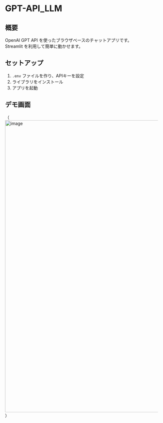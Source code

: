 # GPT-API_LLM

## 概要
OpenAI GPT API を使ったブラウザベースのチャットアプリです。  
Streamlit を利用して簡単に動かせます。

## セットアップ
1. `.env` ファイルを作り、APIキーを設定
2. ライブラリをインストール
3. アプリを起動

## デモ画面
（<img width="1919" height="961" alt="image" src="https://github.com/user-attachments/assets/aecbc348-44d1-4fb4-893e-131071853f29" />
）
